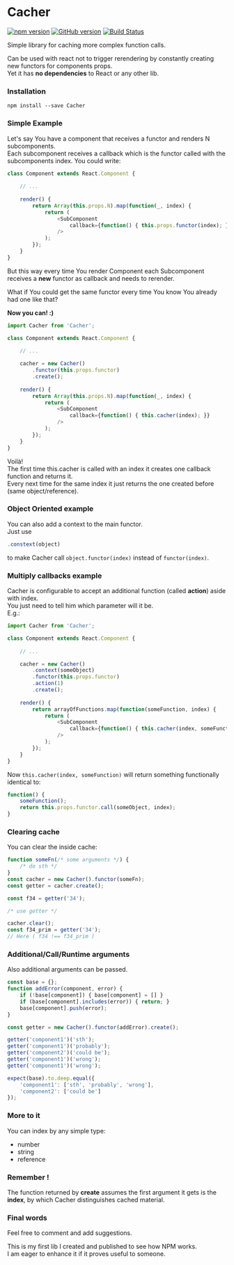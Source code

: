# Cacher

[![npm version](https://badge.fury.io/js/Cacher.svg)](https://badge.fury.io/js/Cacher)
[![GitHub version](https://badge.fury.io/gh/Mindriel%2FCacher.svg)](https://badge.fury.io/gh/Mindriel%2FCacher)
[![Build Status](https://api.travis-ci.org/Mindriel/Cacher.svg?branch=master)](https://travis-ci.org/Mindriel/Cacher)

Simple library for caching more complex function calls.

Can be used with react not to trigger rerendering by constantly creating new functors for components props.  
Yet it has **no dependencies** to React or any other lib.

### Installation
```
npm install --save Cacher
```

### Simple Example
Let's say You have a component that receives a functor and renders N subcomponents.  
Each subcomponent receives a callback which is the functor called with the subcomponents index.
You could write:
```javascript
class Component extends React.Component {
  
    // ...
  
    render() {
        return Array(this.props.N).map(function(_, index) {
            return (
                <SubComponent
                    callback={function() { this.props.functor(index); }}
                />
            );
        });
    }
}
```

But this way every time You render Component each Subcomponent receives a **new** functor
as callback and needs to rerender.

What if You could get the same functor every time You know You already had one like that?

**Now you can! :)**
```javascript
import Cacher from 'Cacher';

class Component extends React.Component {
  
    // ...

    cacher = new Cacher()
        .functor(this.props.functor)
        .create();
  
    render() {
        return Array(this.props.N).map(function(_, index) {
            return (
                <SubComponent
                    callback={function() { this.cacher(index); }}
                />
            );
        });
    }
}
```
Voilà!  
The first time this.cacher is called with an index it creates one callback function and returns it.  
Every next time for the same index it just returns the one created before (same object/reference).


### Object Oriented example

You can also add a context to the main functor.  
Just use
```javascript
.constext(object)
```
to make Cacher call
```object.functor(index)``` instead of ```functor(index)```.

### Multiply callbacks example

Cacher is configurable to accept an additional function (called **action**) aside with index.  
You just need to tell him which parameter will it be.  
E.g.:
```javascript
import Cacher from 'Cacher';

class Component extends React.Component {
  
    // ...

    cacher = new Cacher()
        .context(someObject)
        .functor(this.props.functor)
        .action(1)
        .create();
  
    render() {
        return arrayOfFunctions.map(function(someFunction, index) {
            return (
                <SubComponent
                    callback={function() { this.cacher(index, someFunction); }}
                />
            );
        });
    }
}
```
Now ```this.cacher(index, someFunction)``` will return something functionally identical to:
```javascript
function() {
    someFunction();
    return this.props.functor.call(someObject, index);
}
```

### Clearing cache
You can clear the inside cache:
```javascript
function someFn(/* some arguments */) {
    /* do sth */
}
const cacher = new Cacher().functor(someFn);
const getter = cacher.create();

const f34 = getter('34');

/* use getter */

cacher.clear();
const f34_prim = getter('34');
// Here ( f34 !== f34_prim )
```

### Additional/Call/Runtime arguments
Also additional arguments can be passed.
```javascript
const base = {};
function addError(component, error) {
    if (!base[component]) { base[component] = [] }
    if (base[component].includes(error)) { return; }
    base[component].push(error);
}

const getter = new Cacher().functor(addError).create();

getter('component1')('sth');
getter('component1')('probably');
getter('component2')('could be');
getter('component1')('wrong');
getter('component1')('wrong');

expect(base).to.deep.equal({
    'component1': ['sth', 'probably', 'wrong'],
    'component2': ['could be']
});
```


### More to it
You can index by any simple type:
 - number
 - string
 - reference
 
### Remember !
The function returned by **create** assumes the first argument it gets is the **index**,
by which Cacher distinguishes cached material.

### Final words
Feel free to comment and add suggestions.

This is my first lib I created and published to see how NPM works.  
I am eager to enhance it if it proves useful to someone.
